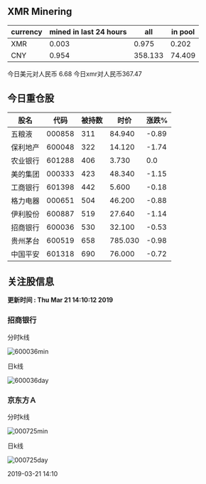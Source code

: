## XMR Minering

|currency|mined in last 24 hours|all|in pool|
|---|---|---|---|
|XMR|0.003|0.975|0.202|
|CNY|0.954|358.133|74.409|

今日美元对人民币 6.68	今日xmr对人民币367.47


## 今日重仓股 

|股名|代码|被持数|时价|涨跌%|
|---|---|---|---|---|
|五粮液|000858|311|84.940|-0.89|
|保利地产|600048|322|14.120|-1.74|
|农业银行|601288|406|3.730|0.0|
|美的集团|000333|423|48.340|-1.15|
|工商银行|601398|442|5.600|-0.18|
|格力电器|000651|504|46.200|-0.88|
|伊利股份|600887|519|27.640|-1.14|
|招商银行|600036|530|32.100|-0.53|
|贵州茅台|600519|658|785.030|-0.98|
|中国平安|601318|690|76.000|-0.72|

## 关注股信息
**更新时间 : Thu Mar 21 14:10:12 2019**
### 招商银行 
分时k线

![600036min](http://image.sinajs.cn/newchart/min/n/sh600036.gif)

日k线

![600036day](http://image.sinajs.cn/newchart/daily/n/sh600036.gif)

### 京东方Ａ 
分时k线

![000725min](http://image.sinajs.cn/newchart/min/n/sz000725.gif)

日k线

![000725day](http://image.sinajs.cn/newchart/daily/n/sz000725.gif)

2019-03-21 14:10